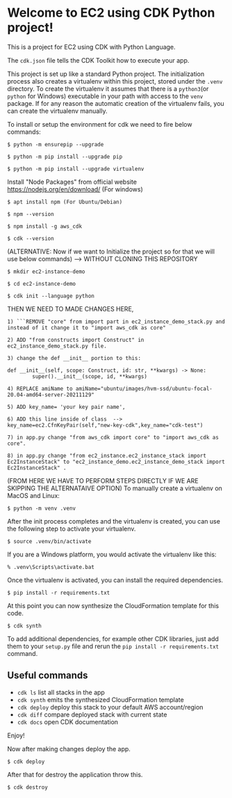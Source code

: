
# Welcome to EC2 using CDK Python project!

This is a project for EC2 using CDK with Python Language.

The `cdk.json` file tells the CDK Toolkit how to execute your app.

This project is set up like a standard Python project.  The initialization process also creates a virtualenv within this project, stored under the `.venv` directory.  To create the virtualenv it assumes that there is a `python3`(or `python` for Windows) executable in your path with access to the `venv` package. If for any reason the automatic creation of the virtualenv fails, you can create the virtualenv manually.

To install or setup the environment for cdk we need to fire below commands:
```
$ python -m ensurepip --upgrade
```
```
$ python -m pip install --upgrade pip
```
```
$ python -m pip install --upgrade virtualenv
```

Install "Node Packages" from official website https://nodejs.org/en/download/ (For windows)

```
$ apt install npm (For Ubuntu/Debian)
```
```
$ npm --version
```
```
$ npm install -g aws_cdk
```
```
$ cdk --version
```

(ALTERNATIVE: Now if we want to Initialize the project so for that we will use below commands) --> WITHOUT CLONING THIS REPOSITORY
```
$ mkdir ec2-instance-demo
```
```
$ cd ec2-instance-demo
```
```
$ cdk init --language python
```

THEN WE NEED TO MADE CHANGES HERE,
```
1) ```REMOVE "core" from import part in ec2_instance_demo_stack.py and instead of it change it to "import aws_cdk as core"
```
```
2) ADD "from constructs import Construct" in ec2_instance_demo_stack.py file. 
```
```
3) change the def __init__ portion to this:

def __init__(self, scope: Construct, id: str, **kwargs) -> None:
        super().__init__(scope, id, **kwargs)
```        
```
4) REPLACE amiName to amiName="ubuntu/images/hvm-ssd/ubuntu-focal-20.04-amd64-server-20211129"
```
```
5) ADD key_name= 'your key pair name',
```
```
6) ADD this line inside of class  --> key_name=ec2.CfnKeyPair(self,"new-key-cdk",key_name="cdk-test")
```
```
7) in app.py change "from aws_cdk import core" to "import aws_cdk as core".
```
```
8) in app.py change "from ec2_instance.ec2_instance_stack import Ec2InstanceStack" to "ec2_instance_demo.ec2_instance_demo_stack import Ec2InstanceStack" .
```



(FROM HERE WE HAVE TO PERFORM STEPS DIRECTLY IF WE ARE SKIPPING THE ALTERNATAIVE OPTION)
To manually create a virtualenv on MacOS and Linux:

```
$ python -m venv .venv
```

After the init process completes and the virtualenv is created, you can use the following step to activate your virtualenv.

```
$ source .venv/bin/activate
```

If you are a Windows platform, you would activate the virtualenv like this:

```
% .venv\Scripts\activate.bat
```

Once the virtualenv is activated, you can install the required dependencies.

```
$ pip install -r requirements.txt
```

At this point you can now synthesize the CloudFormation template for this code.

```
$ cdk synth
```

To add additional dependencies, for example other CDK libraries, just add them to your `setup.py` file and rerun the `pip install -r requirements.txt` command.

## Useful commands

 * `cdk ls`          list all stacks in the app
 * `cdk synth`       emits the synthesized CloudFormation template
 * `cdk deploy`      deploy this stack to your default AWS account/region
 * `cdk diff`        compare deployed stack with current state
 * `cdk docs`        open CDK documentation

Enjoy!

Now after making changes deploy the app.

```
$ cdk deploy
```

After that for destroy the application throw this.

```
$ cdk destroy
```
